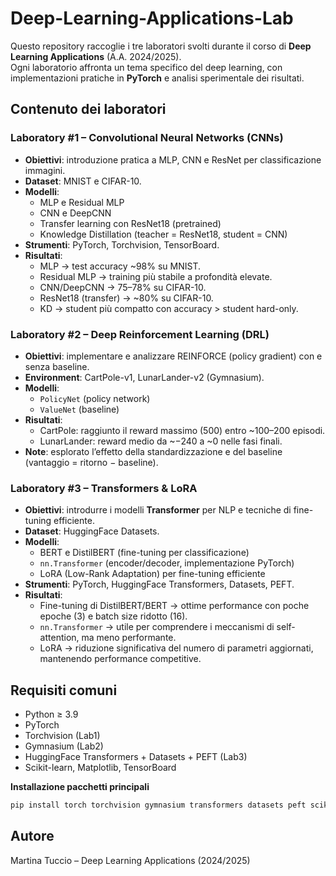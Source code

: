 # Deep-Learning-Applications-Lab

Questo repository raccoglie i tre laboratori svolti durante il corso di **Deep Learning Applications** (A.A. 2024/2025).  
Ogni laboratorio affronta un tema specifico del deep learning, con implementazioni pratiche in **PyTorch** e analisi sperimentale dei risultati.

## Contenuto dei laboratori

### Laboratory #1 – Convolutional Neural Networks (CNNs)
- **Obiettivi**: introduzione pratica a MLP, CNN e ResNet per classificazione immagini.  
- **Dataset**: MNIST e CIFAR-10.  
- **Modelli**:  
  - MLP e Residual MLP  
  - CNN e DeepCNN  
  - Transfer learning con ResNet18 (pretrained)  
  - Knowledge Distillation (teacher = ResNet18, student = CNN)  
- **Strumenti**: PyTorch, Torchvision, TensorBoard.  
- **Risultati**:  
  - MLP → test accuracy ~98% su MNIST.  
  - Residual MLP → training più stabile a profondità elevate.  
  - CNN/DeepCNN → 75–78% su CIFAR-10.  
  - ResNet18 (transfer) → ~80% su CIFAR-10.  
  - KD → student più compatto con accuracy > student hard-only.

### Laboratory #2 – Deep Reinforcement Learning (DRL)
- **Obiettivi**: implementare e analizzare REINFORCE (policy gradient) con e senza baseline.  
- **Environment**: CartPole-v1, LunarLander-v2 (Gymnasium).  
- **Modelli**:  
  - `PolicyNet` (policy network)  
  - `ValueNet` (baseline)  
- **Risultati**:  
  - CartPole: raggiunto il reward massimo (500) entro ~100–200 episodi.  
  - LunarLander: reward medio da ~−240 a ~0 nelle fasi finali.  
- **Note**: esplorato l’effetto della standardizzazione e del baseline (vantaggio = ritorno − baseline).  

### Laboratory #3 – Transformers & LoRA
- **Obiettivi**: introdurre i modelli **Transformer** per NLP e tecniche di fine-tuning efficiente.  
- **Dataset**: HuggingFace Datasets.  
- **Modelli**:  
  - BERT e DistilBERT (fine-tuning per classificazione)  
  - `nn.Transformer` (encoder/decoder, implementazione PyTorch)  
  - LoRA (Low-Rank Adaptation) per fine-tuning efficiente  
- **Strumenti**: PyTorch, HuggingFace Transformers, Datasets, PEFT.  
- **Risultati**:  
  - Fine-tuning di DistilBERT/BERT → ottime performance con poche epoche (3) e batch size ridotto (16).  
  - `nn.Transformer` → utile per comprendere i meccanismi di self-attention, ma meno performante.  
  - LoRA → riduzione significativa del numero di parametri aggiornati, mantenendo performance competitive.  

## Requisiti comuni
- Python ≥ 3.9  
- PyTorch  
- Torchvision (Lab1)  
- Gymnasium (Lab2)  
- HuggingFace Transformers + Datasets + PEFT (Lab3)  
- Scikit-learn, Matplotlib, TensorBoard

**Installazione pacchetti principali**
```bash
pip install torch torchvision gymnasium transformers datasets peft scikit-learn matplotlib tensorboard
```

## Autore

Martina Tuccio – Deep Learning Applications (2024/2025)

